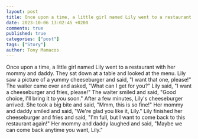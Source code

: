 ```yaml
---
layout: post
title: Once upon a time, a little girl named Lily went to a restaurant with her mommy and daddy
date: 2023-10-06 13:02:45 +0200
comments: true
published: true
categories: ["post"]
tags: ["Story"]
author: Tony Mamacos
---
```

Once upon a time, a little girl named Lily went to a restaurant with her mommy and daddy. They sat down at a table and looked at the menu. Lily saw a picture of a yummy cheeseburger and said, "I want that one, please!" 
The waiter came over and asked, "What can I get for you?" Lily said, "I want a cheeseburger and fries, please!" The waiter smiled and said, "Good choice, I'll bring it to you soon." 
After a few minutes, Lily's cheeseburger arrived. She took a big bite and said, "Mmm, this is so fine!" Her mommy and daddy smiled and said, "We're glad you like it, Lily." 
Lily finished her cheeseburger and fries and said, "I'm full, but I want to come back to this restaurant again!" Her mommy and daddy laughed and said, "Maybe we can come back anytime you want, Lily."
